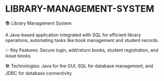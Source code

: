 # LIBRARY-MANAGEMENT-SYSTEM
📚 Library Management System:

A Java-based application integrated with SQL for efficient library operations, automating tasks like book management and student records.  

✨ Key Features: Secure login, add/return books, student registration, and issue books.

🛠 Technologies: Java for the GUI, SQL for database management, and JDBC for database connectivity.
